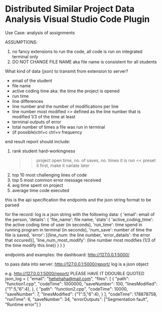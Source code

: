# Distributed Similar Project Data Analysis Visual Studio Code Plugin


Use Case:
analysis of assignments

ASSUMPTIONS:
1. no fancy extensions to run the code, all code is run on integrated terminal only
2. DO NOT CHANGE FILE NAME aka file name is consistent for all students 

What kind of data (json) to transmit from extension to server?
* email of the student
* file name
* active coding time aka: the time the project is opened
* run time
* line differences
* line number and the number of modifications per line
* line number most modified >> defined as the line number that is modified 1/3 of the time at least
* terminal outputs of error
* total number of times a file was run in terminal
* (if possible)ctrl+c ctrl+v frequency

end result report should include:
1. rank student hard-workingness 
	>> project open time, no. of saves, no. times it is run << preset it first, make it variate later
2. top 10 most challenging lines of code
3. top 5 most common error message received
4. avg time spent on project
5. average time code executed



this is the api specification
the endpoints and the json string format to be parsed

for the record:
log is a json string with the following data:
{
    'email': email of the person,
    'details': {
        'file_name': file name,
        'stats':{
            'active_coding_time': the active coding time of user (in seconds),
            'run_time': time spend in running program in terminal (in seconds),
            'num_save': number of time the file is saved,
            'error': [{line_num: the line number, 'error_details': the error that occured}],
            'line_num_most_modify': (line number most modifies (1/3 of the time modify this line))
        }
    }
}

endpoints and examples:
the dashboard:
http://127.0.0.1:5000/

to pass data into server:
http://127.0.0.1:5000/report/
log is a json object

e.g. http://127.0.0.1:5000/report/
PLEASE HAVE IT DDOUBLE QUOTED
json_log = {
    "email": "hehehaha@mail.com",
    "files": [
        {
            "path": "function1.cpp",
            "codeTime": 1000000,
            "saveNumber": 100,
            "linesModified": {"1":5,"6":4},
        },
        {
            "path": "function2.cpp",
            "codeTime": 10000,
            "saveNumber": 7,
            "linesModified": {"1":5,"6":4},
        }
    ],
    "codeTime": 178878758,
    "runTime": 6,
    "saveNumber": 34,
    "errorOutputs": ["Segmentation fault", "Runtime error"]
}

